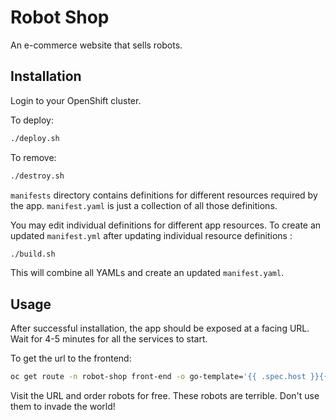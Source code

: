 # Robot Shop

An e-commerce website that sells robots.

## Installation

Login to your OpenShift cluster. 

To deploy:

```bash
./deploy.sh
```

To remove:

```bash
./destroy.sh
```

`manifests` directory contains definitions for different resources required by the app. `manifest.yaml` is just a collection of all those definitions. 

You may edit individual definitions for different app resources. To create an updated `manifest.yml` after updating individual resource definitions :

```bash
./build.sh
```

This will combine all YAMLs and create an updated `manifest.yaml`.

## Usage

After successful installation, the app should be exposed at a facing URL. Wait for 4-5 minutes for all the services to start.

To get the url to the frontend:

```bash
oc get route -n robot-shop front-end -o go-template='{{ .spec.host }}{{ println }}'
```

Visit the URL and order robots for free. These robots are terrible. Don't use them to invade the world!




